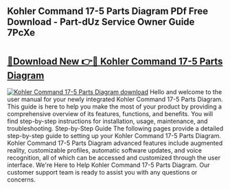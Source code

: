 ## Kohler Command 17-5 Parts Diagram PDf Free Download - Part-dUz Service Owner Guide 7PcXe

# <h2><a href="http://dfm22k.blite.top/?on=Kohler+Command+17-5+Parts+Diagram">🔗Download New 👉🔴 Kohler Command 17-5 Parts Diagram</a></h2>

[![Kohler Command 17-5 Parts Diagram download](https://i.imgur.com/lujVjoI.png)](http://dfm22k.blite.top/?on=Kohler+Command+17-5+Parts+Diagram)
Hello and welcome to the user manual for your newly integrated Kohler Command 17-5 Parts Diagram. This guide is here to help you make the most of your product by providing a comprehensive overview of its features, functions, and benefits. You will find step-by-step instructions for installation, usage, maintenance, and troubleshooting. Step-by-Step Guide The following pages provide a detailed step-by-step guide to setting up your Kohler Command 17-5 Parts Diagram. Kohler Command 17-5 Parts Diagram advanced features include augmented reality, customizable profiles, automatic software updates, and voice recognition, all of which can be accessed and customized through the user interface. We're Here to Help Kohler Command 17-5 Parts Diagram. Our customer support team is ready to assist you with any questions or concerns.
